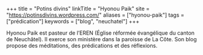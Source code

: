 +++
title = "Potins divins"
linkTitle = "Hyonou Paik"
site = "https://potinsdivins.wordpress.com/"
aliases = ["hyonou-paik"]
tags = ["prédication"]
keywords = ["blog", "neuchatel"]
+++

Hyonou Paik est pasteur de l’EREN (Église réformée évangélique du canton de Neuchâtel). Il exerce son ministère dans la paroisse de La Côte. Son blog propose des méditations, des prédications et des réflexions.
